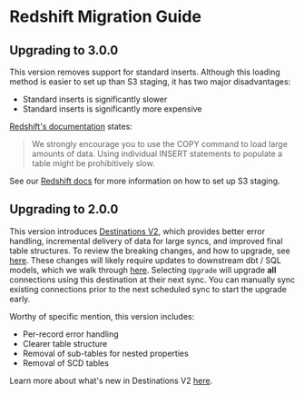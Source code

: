 # Redshift Migration Guide

## Upgrading to 3.0.0

This version removes support for standard inserts. Although this loading method is easier to set up than S3 staging, it has two major disadvantages:

* Standard inserts is significantly slower
* Standard inserts is significantly more expensive

[Redshift's documentation](https://docs.aws.amazon.com/redshift/latest/dg/r_INSERT_30.html#r_INSERT_30_usage_notes) states:
> We strongly encourage you to use the COPY command to load large amounts of data. Using individual INSERT statements to populate a table might be prohibitively slow.

See our [Redshift docs](https://docs.airbyte.com/integrations/destinations/redshift#for-copy-strategy) for more information on how to set up S3 staging.

## Upgrading to 2.0.0

This version introduces [Destinations V2](/release_notes/upgrading_to_destinations_v2/#what-is-destinations-v2), which provides better error handling, incremental delivery of data for large syncs, and improved final table structures. To review the breaking changes, and how to upgrade, see [here](/release_notes/upgrading_to_destinations_v2/#quick-start-to-upgrading). These changes will likely require updates to downstream dbt / SQL models, which we walk through [here](/release_notes/upgrading_to_destinations_v2/#updating-downstream-transformations). Selecting `Upgrade` will upgrade **all** connections using this destination at their next sync. You can manually sync existing connections prior to the next scheduled sync to start the upgrade early.

Worthy of specific mention, this version includes:

* Per-record error handling
* Clearer table structure
* Removal of sub-tables for nested properties
* Removal of SCD tables

Learn more about what's new in Destinations V2 [here](/using-airbyte/core-concepts/typing-deduping).
